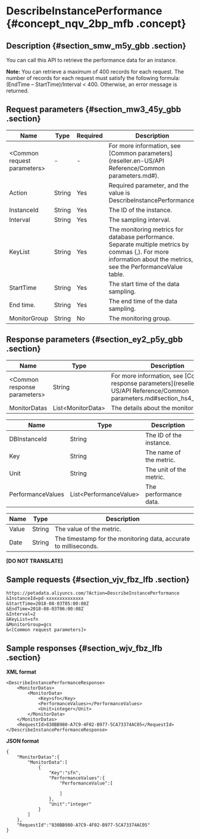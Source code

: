# DescribeInstancePerformance {#concept_nqv_2bp_mfb .concept}

## Description {#section_smw_m5y_gbb .section}

You can call this API to retrieve the performance data for an instance.

**Note:** You can retrieve a maximum of 400 records for each request. The number of records for each request must satisfy the following formula: \(EndTime – StartTime\)/Interval < 400. Otherwise, an error message is returned.

## Request parameters {#section_mw3_45y_gbb .section}

|Name|Type|Required|Description|
|----|----|--------|-----------|
|<Common request parameters\>|-|-|For more information, see [Common parameters](reseller.en-US/API Reference/Common parameters.md#).|
|Action|String|Yes|Required parameter, and the value is DescribeInstancePerformance.|
|InstanceId|String|Yes|The ID of the instance.|
|Interval|String|Yes|The sampling interval.|
|KeyList|String|Yes|The monitoring metrics for database performance. Separate multiple metrics by commas \(,\). For more information about the metrics, see the PerformanceValue table.|
|StartTime|String|Yes|The start time of the data sampling.|
|End time.|String|Yes|The end time of the data sampling.|
|MonitorGroup|String|No|The monitoring group.|

## Response parameters {#section_ey2_p5y_gbb .section}

|Name|Type|Description|
|----|----|-----------|
|<Common response parameters\>|String|For more information, see [Common response parameters](reseller.en-US/API Reference/Common parameters.md#section_hs4_m3y_gbb).|
|MonitorDatas|List<MonitorData\>|The details about the monitoring data.|

|Name|Type|Description|
|----|----|-----------|
|DBInstanceId|String|The ID of the instance.|
|Key|String|The name of the metric.|
|Unit|String|The unit of the metric.|
|PerformanceValues|List<PerformanceValue\>|The performance data.|

|Name|Type|Description|
|----|----|-----------|
|Value|String|The value of the metric.|
|Date|String|The timestamp for the monitoring data, accurate to milliseconds.|

**\[DO NOT TRANSLATE\]**

## Sample requests {#section_vjv_fbz_lfb .section}

```
https://petadata.aliyuncs.com/?Action=DescribeInstancePerformance
&InstanceId=pd-xxxxxxxxxxxxxx
&StartTime=2018-08-03T05:00:08Z
&EndTime=2018-08-03T06:00:08Z
&Interval=2
&KeyList=sfn
&MonitorGroup=gcs
&<[Common request parameters]>
```

## Sample responses {#section_wjv_fbz_lfb .section}

**XML format**

```
<DescribeInstancePerformanceResponse>  
	<MonitorDatas>
		<MonitorData>
			<Key>sfn</Key>
			<PerformanceValues></PerformanceValues>
			<Unit>integer</Unit>
		</MonitorData>
	</MonitorDatas>
	<RequestId>830BB980-A7C9-4F02-B977-5CA73374AC05</RequestId>
</DescribeInstancePerformanceResponse>
```

**JSON format**

```
{
    "MonitorDatas":{
        "MonitorData":[
            {
                "Key":"sfn",
                "PerformanceValues":{
                    "PerformanceValue":[

                    ]
                },
                "Unit":"integer"
            }
        ]
    },
    "RequestId":"830BB980-A7C9-4F02-B977-5CA73374AC05"
}
```

